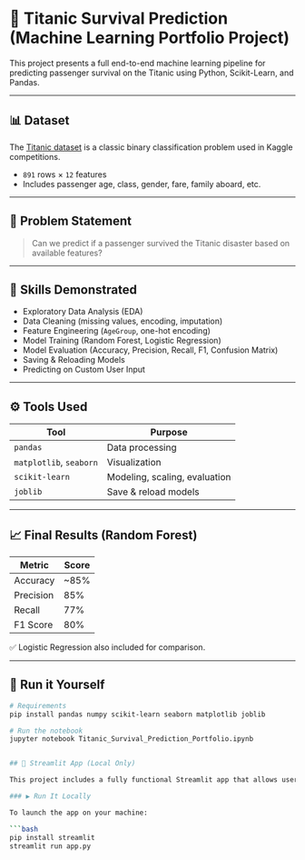 # 🚢 Titanic Survival Prediction (Machine Learning Portfolio Project)

This project presents a full end-to-end machine learning pipeline for predicting passenger survival on the Titanic using Python, Scikit-Learn, and Pandas.

---

## 📊 Dataset
The [Titanic dataset](https://www.kaggle.com/competitions/titanic) is a classic binary classification problem used in Kaggle competitions.

- `891` rows × `12` features
- Includes passenger age, class, gender, fare, family aboard, etc.

---

## 🎯 Problem Statement
> Can we predict if a passenger survived the Titanic disaster based on available features?

---

## 🧠 Skills Demonstrated
- Exploratory Data Analysis (EDA)
- Data Cleaning (missing values, encoding, imputation)
- Feature Engineering (`AgeGroup`, one-hot encoding)
- Model Training (Random Forest, Logistic Regression)
- Model Evaluation (Accuracy, Precision, Recall, F1, Confusion Matrix)
- Saving & Reloading Models
- Predicting on Custom User Input

---

## ⚙️ Tools Used

| Tool | Purpose |
|------|---------|
| `pandas` | Data processing |
| `matplotlib`, `seaborn` | Visualization |
| `scikit-learn` | Modeling, scaling, evaluation |
| `joblib` | Save & reload models |

---

## 📈 Final Results (Random Forest)

| Metric | Score |
|--------|-------|
| Accuracy | ~85% |
| Precision | 85% |
| Recall | 77% |
| F1 Score | 80% |

✅ Logistic Regression also included for comparison.

---

## 🧪 Run it Yourself

```bash
# Requirements
pip install pandas numpy scikit-learn seaborn matplotlib joblib

# Run the notebook
jupyter notebook Titanic_Survival_Prediction_Portfolio.ipynb


## 📲 Streamlit App (Local Only)

This project includes a fully functional Streamlit app that allows users to interact with the model by inputting passenger data and seeing real-time survival predictions.

### ▶️ Run It Locally

To launch the app on your machine:

```bash
pip install streamlit
streamlit run app.py

